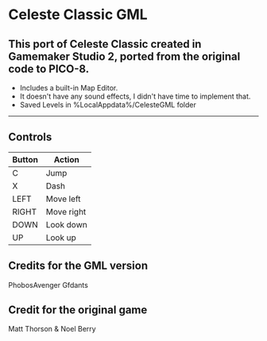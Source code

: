 # Celeste Classic GML
## This port of Celeste Classic created in Gamemaker Studio 2, ported from the original code to PICO-8.

- Includes a built-in Map Editor.
- It doesn't have any sound effects, I didn't have time to implement that.
- Saved Levels in %LocalAppdata%/CelesteGML folder
___
## Controls
| Button | Action |
| ------ | ------ |
| C | Jump |
| X | Dash |
| LEFT  | Move left |
| RIGHT  | Move right |
| DOWN   | Look down |
| UP  | Look up |

## Credits for the GML version
PhobosAvenger
Gfdants

## Credit for the original game 
Matt Thorson & Noel Berry
